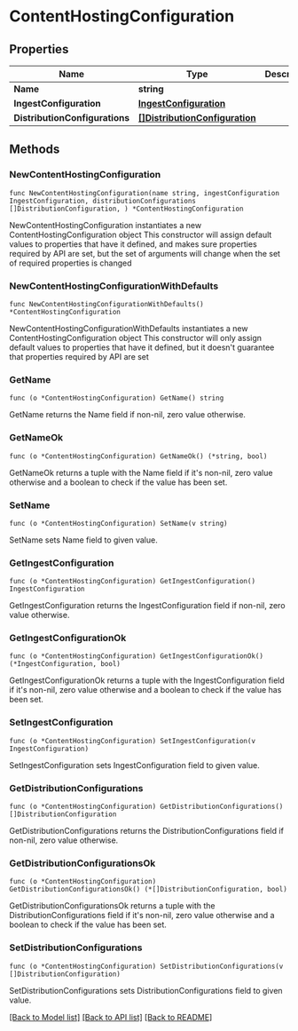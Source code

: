 # ContentHostingConfiguration

## Properties

Name | Type | Description | Notes
------------ | ------------- | ------------- | -------------
**Name** | **string** |  | 
**IngestConfiguration** | [**IngestConfiguration**](IngestConfiguration.md) |  | 
**DistributionConfigurations** | [**[]DistributionConfiguration**](DistributionConfiguration.md) |  | 

## Methods

### NewContentHostingConfiguration

`func NewContentHostingConfiguration(name string, ingestConfiguration IngestConfiguration, distributionConfigurations []DistributionConfiguration, ) *ContentHostingConfiguration`

NewContentHostingConfiguration instantiates a new ContentHostingConfiguration object
This constructor will assign default values to properties that have it defined,
and makes sure properties required by API are set, but the set of arguments
will change when the set of required properties is changed

### NewContentHostingConfigurationWithDefaults

`func NewContentHostingConfigurationWithDefaults() *ContentHostingConfiguration`

NewContentHostingConfigurationWithDefaults instantiates a new ContentHostingConfiguration object
This constructor will only assign default values to properties that have it defined,
but it doesn't guarantee that properties required by API are set

### GetName

`func (o *ContentHostingConfiguration) GetName() string`

GetName returns the Name field if non-nil, zero value otherwise.

### GetNameOk

`func (o *ContentHostingConfiguration) GetNameOk() (*string, bool)`

GetNameOk returns a tuple with the Name field if it's non-nil, zero value otherwise
and a boolean to check if the value has been set.

### SetName

`func (o *ContentHostingConfiguration) SetName(v string)`

SetName sets Name field to given value.


### GetIngestConfiguration

`func (o *ContentHostingConfiguration) GetIngestConfiguration() IngestConfiguration`

GetIngestConfiguration returns the IngestConfiguration field if non-nil, zero value otherwise.

### GetIngestConfigurationOk

`func (o *ContentHostingConfiguration) GetIngestConfigurationOk() (*IngestConfiguration, bool)`

GetIngestConfigurationOk returns a tuple with the IngestConfiguration field if it's non-nil, zero value otherwise
and a boolean to check if the value has been set.

### SetIngestConfiguration

`func (o *ContentHostingConfiguration) SetIngestConfiguration(v IngestConfiguration)`

SetIngestConfiguration sets IngestConfiguration field to given value.


### GetDistributionConfigurations

`func (o *ContentHostingConfiguration) GetDistributionConfigurations() []DistributionConfiguration`

GetDistributionConfigurations returns the DistributionConfigurations field if non-nil, zero value otherwise.

### GetDistributionConfigurationsOk

`func (o *ContentHostingConfiguration) GetDistributionConfigurationsOk() (*[]DistributionConfiguration, bool)`

GetDistributionConfigurationsOk returns a tuple with the DistributionConfigurations field if it's non-nil, zero value otherwise
and a boolean to check if the value has been set.

### SetDistributionConfigurations

`func (o *ContentHostingConfiguration) SetDistributionConfigurations(v []DistributionConfiguration)`

SetDistributionConfigurations sets DistributionConfigurations field to given value.



[[Back to Model list]](../README.md#documentation-for-models) [[Back to API list]](../README.md#documentation-for-api-endpoints) [[Back to README]](../README.md)


